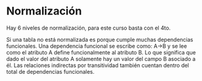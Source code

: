 # Normalización

Hay 6 niveles de normalización, para este curso basta con el 4to.

Si una tabla no está normalizada es porque cumple muchas dependencias
funcionales. Una dependencia funcional se escribe como: A->B y se lee como el
atributo A define funcionalmente al atributo B. Lo que significa que dado el
valor del atributo A solamente hay un valor del campo B asociado a él. Las
relaciones indirectas por transitividad también cuentan dentro del total de
dependencias funcionales.
